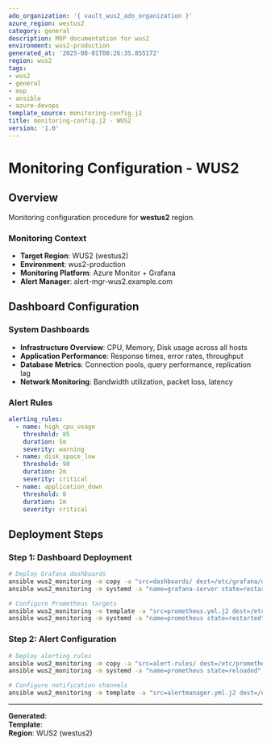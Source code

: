 ```yaml
---
ado_organization: '{ vault_wus2_ado_organization }'
azure_region: westus2
category: general
description: MOP documentation for wus2
environment: wus2-production
generated_at: '2025-08-01T08:26:35.855172'
region: wus2
tags:
- wus2
- general
- mop
- ansible
- azure-devops
template_source: monitoring-config.j2
title: monitoring-config.j2 - WUS2
version: '1.0'
---
```



# Monitoring Configuration - WUS2

## Overview

Monitoring configuration procedure for **westus2** region.

### Monitoring Context

- **Target Region**: WUS2 (westus2)
- **Environment**: wus2-production
- **Monitoring Platform**: Azure Monitor + Grafana
- **Alert Manager**: alert-mgr-wus2.example.com

## Dashboard Configuration

### System Dashboards
- **Infrastructure Overview**: CPU, Memory, Disk usage across all hosts
- **Application Performance**: Response times, error rates, throughput
- **Database Metrics**: Connection pools, query performance, replication lag
- **Network Monitoring**: Bandwidth utilization, packet loss, latency

### Alert Rules
```yaml
alerting_rules:
  - name: high_cpu_usage
    threshold: 85
    duration: 5m
    severity: warning
  - name: disk_space_low
    threshold: 90
    duration: 2m
    severity: critical
  - name: application_down
    threshold: 0
    duration: 1m
    severity: critical
```

## Deployment Steps

### Step 1: Dashboard Deployment
```bash
# Deploy Grafana dashboards
ansible wus2_monitoring -m copy -a "src=dashboards/ dest=/etc/grafana/dashboards/"
ansible wus2_monitoring -m systemd -a "name=grafana-server state=restarted"

# Configure Prometheus targets
ansible wus2_monitoring -m template -a "src=prometheus.yml.j2 dest=/etc/prometheus/prometheus.yml"
ansible wus2_monitoring -m systemd -a "name=prometheus state=restarted"
```

### Step 2: Alert Configuration
```bash
# Deploy alerting rules
ansible wus2_monitoring -m copy -a "src=alert-rules/ dest=/etc/prometheus/rules/"
ansible wus2_monitoring -m systemd -a "name=prometheus state=reloaded"

# Configure notification channels
ansible wus2_monitoring -m template -a "src=alertmanager.yml.j2 dest=/etc/alertmanager/alertmanager.yml"
```

---

**Generated**:   
**Template**:   
**Region**: WUS2 (westus2)